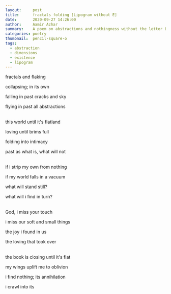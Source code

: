 ```yaml
---
layout:     post
title:      fractals folding [Lipogram without E]
date:       2020-09-27 14:26:00
author:     Aamir Azhar
summary:    A poem on abstractions and nothingness without the letter E.
categories: poetry
thumbnail:  pencil-square-o
tags:
  - abstraction
  - dimensions
  - existence
  - lipogram
---
```

fractals and flaking

collapsing; in its own

falling in past cracks and sky

flying in past all abstractions

<br>
this world until it's flatland

loving until brims full

folding into intimacy

past as what is, what will not


<br>
if i strip my own from nothing

if my world falls in a vacuum

what will stand still?

what will i find in turn?

<br>
God, i miss your touch

i miss our soft and small things

the joy i found in us

the loving that took over

<br>
the book is closing until it's flat

my wings uplift me to oblivion

i find nothing; its annihilation

i crawl into its
